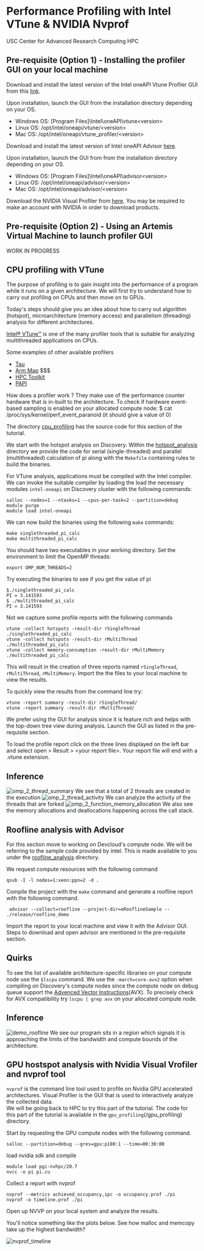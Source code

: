 # Performance Profiling with Intel VTune & NVIDIA Nvprof
USC Center for Advanced Research Computing HPC

## Pre-requisite (Option 1) - Installing the profiler GUI on your local machine
Download and install the latest version of the Intel oneAPI Vtune Profiler GUI from this [link](https://www.intel.com/content/www/us/en/developer/tools/oneapi/vtune-profiler-download.html).

Upon installation, launch the GUI from the installation directory depending on your OS.
- Windows OS: [Program Files]\Intel\oneAPI\vtune\<version>
- Linux OS: /opt/intel/oneapi/vtune/\<version>
- Mac OS: /opt/intel/oneapi/vtune_profiler/\<version>

Download and install the latest version of Intel oneAPI Advisor [here](https://www.intel.com/content/www/us/en/developer/articles/tool/oneapi-standalone-components.html#advisor).

Upon installation, launch the GUI from from the installation directory depending on your OS.
- Windows OS: [Program Files]\Intel\oneAPI\advisor\<version>
- Linux OS: /opt/intel/oneapi/advisor/\<version>
- Mac OS: /opt/intel/oneapi/advisor/\<version>

Download the NVIDIA Visual Profiler from [here](https://developer.nvidia.com/nvidia-visual-profiler). You may be required to make an account with NVIDIA in order to download products.

## Pre-requisite (Option 2) - Using an Artemis Virtual Machine to launch profiler GUI
WORK IN PROGRESS

## CPU profiling with VTune

The purpose of profiling is to gain insight into the performance of a program while it runs on a given architecture. We will first try to understand how to carry out profiling on CPUs and then move on to GPUs.

Today's steps should give you an idea about how to carry out algorithm (hotspot), microarchitecture (memory access) and parallelism (threading) analysis for different architectures.

[Intel® VTune™](https://www.intel.com/content/www/us/en/develop/documentation/vtune-help/top.html) is one of the many profiler tools that is suitable for analyzing multithreaded applications on CPUs.

Some examples of other available profilers
- [Tau](http://www.cs.uoregon.edu/research/tau/home.php)
- [Arm Map](https://www.arm.com/products/development-tools/server-and-hpc/forge/map) $$$
- [HPC Toolkit](http://hpctoolkit.org/)
- [PAPI](http://icl.cs.utk.edu/papi/)

How does a profiler work ?
They make use of the performance counter hardware that is in-built to the architecture.
To check if hardware event-based sampling is enabled on your allocated compute node:
$ cat /proc/sys/kernel/perf_event_paranoid (it should give a value of 0)

The directory [cpu_profiling](/cpu_profiling) has the source code for this section of the tutorial.

We start with the hotspot analysis on Discovery. Within the [hotspot_analysis](/cpu_profiling/hotspot_analysis) directory we provide the code for serial (single-threaded) and parallel (multithreaded) calculation of pi along with the `Makefile` containing rules to build the binaries.

For VTune analysis, applications must be compiled with the Intel compiler. We can invoke the suitable compiler by loading the load the necessary modules `intel-oneapi` on Discovery cluster with the following commands:

```
salloc --nodes=1 --ntasks=1 --cpus-per-task=2 --partition=debug
module purge
module load intel-oneapi
```

We can now build the binaries using the following `make` commands:

```
make singlethreaded_pi_calc
make multithreaded_pi_calc
```
You should have two executables in your working directory.
Set the environment to limit the OpenMP threads:
```
export OMP_NUM_THREADS=2
```

Try executing the binaries to see if you get the value of pi

```
$./singlethreaded_pi_calc
PI = 3.141593
$ ./multithreaded_pi_calc
PI = 3.141593
```

Not we capture some profile reports with the following commands
```
vtune -collect hotspots -result-dir rSingleThread ./singlethreaded_pi_calc
vtune -collect hotspots -result-dir rMultiThread ./multithreaded_pi_calc
vtune -collect memory-consumption -result-dir rMultiMemory ./multithreaded_pi_calc

```
This will result in the creation of three reports named `rSingleThread`, `rMultiThread`, `rMultiMemory`. Import the the files to your local machine to view the results.

To quickly view the results from the command line try:
```
vtune -report summary -result-dir rSingleThread/
vtune -report summary -result-dir rMultiThread/
```

We prefer using the GUI for analysis since it is feature rich and helps with the top-down tree view during analysis. Launch the GUI as listed in the pre-requisite section.

To load the profile report click on the three lines displayed on the left bar and select open > Result > \<your report file>. Your report file will end with a .vtune extension.

## Inference
![omp_2_thread_summary](img/omp_2_thread_summary.png)
We see that a total of 2 threads are created in the execution
![omp_2_thread_activity](img/omp_2_thread_activity.png)
We can analyze the activity of the threads that are forked
![omp_2_function_memory_allocation](img/omp_2_function_memory_allocation.png)
We also see the memory allocations and deallocations happening across the call stack.

## Roofline analysis with Advisor
For this section move to working on Devcloud's compute node. We will be referring to the sample code provided by intel. This is made available to you under the [roofline_analysis](/cpu_profiling/roofline_analysis) directory.

We request compute resources with the following command
```
qsub -I -l nodes=1:xeon:ppn=2 -d .
```
Compile the project with the `make` command and generate a roofline report with the following command.

```
 advisor --collect=roofline --project-dir=eRooflineSample -- ./release/roofline_demo
```

Import the report to your local machine and view it with the Advisor GUI. Steps to download and open advisor are mentioned in the pre-requisite section.

## Quirks

To see the list of available architecture-specific libraries on your compute node use the `$lscpu` command. We use the `-march=core-avx2` option when compiling on Discovery's compute nodes since the compute node on debug queue support the [Advenced Vector Instructions](https://en.wikipedia.org/wiki/Advanced_Vector_Extensions)(AVX).
To precisely check for AVX compatibility try
`lscpu | grep avx` on your allocated compute node.

## Inference
![demo_roofline](img/demo_roofline.png)
We see our program sits in a region which signals it is approaching the limits of the bandwidth and compute bounds of the architecture.

## GPU hostspot analysis with Nvidia Visual Vrofiler and nvprof tool
`nvprof` is the command line tool used to profile on Nvidia GPU accelerated architectures. Visual Profiler is the GUI that is used to interactively analyze the collected data.  
We will be going back to HPC to try this part of the tutorial. The code for this part of the tutorial is available in the `gpu_profiling`(/gpu_profiling) directory.

Start by requesting the GPU compute nodes with the following command.
```
salloc --partition=debug --gres=gpu:p100:1 --time=00:30:00
```
load nvidia sdk and compile
```
module load pgi-nvhpc/20.7
nvcc -o pi pi.cu
```
Collect a report with nvprof
```
nvprof --metrics achieved_occupancy,ipc -o occupancy.prof ./pi
nvprof -o timeline.prof ./pi
```
Open up NVVP on your local system and analyze the results.

You'll notice something like the plots below.
See how malloc and memcopy take up the highest bandwidth?

![nvprof_timeline](img/nvprof_timeline.png)
